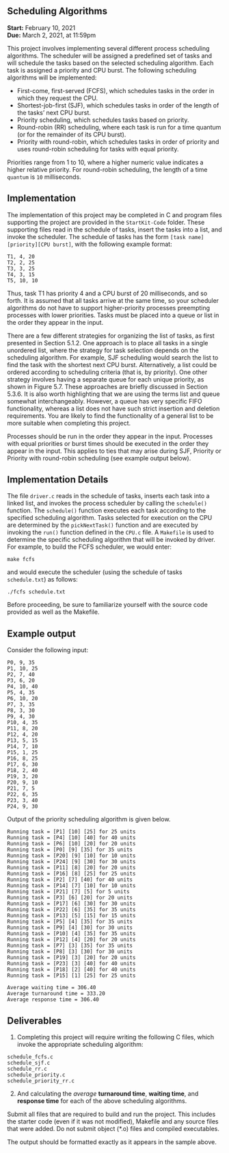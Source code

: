 ## Scheduling Algorithms
**Start:** February 10, 2021    
**Due:** March 2, 2021, at 11:59pm

This project involves implementing several different process scheduling algorithms. 
The scheduler will be assigned a predefined set of tasks and will schedule the tasks based on the selected scheduling 
algorithm. Each task is assigned a priority and CPU burst. The following scheduling algorithms will be implemented:

* First-come, first-served (FCFS), which schedules tasks in the order in which they request the CPU.
* Shortest-job-first (SJF), which schedules tasks in order of the length of the tasks’ next CPU burst.
* Priority scheduling, which schedules tasks based on priority. 
* Round-robin (RR) scheduling, where each task is run for a time quantum (or for the remainder of its CPU burst).
* Priority with round-robin, which schedules tasks in order of priority and uses round-robin scheduling for tasks with equal priority.

Priorities range from 1 to 10, where a higher numeric value indicates a higher relative priority. 
For round-robin scheduling, the length of a time `quantum` is `10` milliseconds.

## Implementation
The implementation of this project may be completed in C and program files supporting the project are 
provided in the `StartKit-Code` folder. These supporting files read in the schedule of tasks, 
insert the tasks into a list, and invoke the scheduler. The schedule of tasks has the form 
`[task name][priority][CPU burst]`, with the following example format:  
    
    T1, 4, 20   
    T2, 2, 25   
    T3, 3, 25   
    T4, 3, 15   
    T5, 10, 10  
    
Thus, task T1 has priority 4 and a CPU burst of 20 milliseconds, and so forth. It is assumed that all tasks arrive at 
the same time, so your scheduler algorithms do not have to support higher-priority processes preempting processes with 
lower priorities. Tasks must be placed into a queue or list in the order they appear in the input.

There are a few different strategies for organizing the list of tasks, as first presented in Section 5.1.2. One approach 
is to place all tasks in a single unordered list, where the strategy for task selection depends on the scheduling
algorithm. For example, SJF scheduling would search the list to find the task with the shortest next CPU burst. 
Alternatively, a list could be ordered according to scheduling criteria (that is, by priority). One other strategy 
involves having a separate queue for each unique priority, as shown in Figure 5.7. These approaches are briefly 
discussed in Section 5.3.6. It is also worth highlighting that we are using the terms list and queue somewhat 
interchangeably. However, a queue has very specific FIFO functionality, whereas a list does not have such strict 
insertion and deletion requirements. You are likely to find the functionality of a general list to be more suitable 
when completing this project.

Processes should be run in the order they appear in the input. Processes with equal priorities or burst times should be 
executed in the order they appear in the input. This applies to ties that may arise during SJF, Priority or Priority 
with round-robin scheduling (see example output below).

## Implementation Details
The file `driver.c` reads in the schedule of tasks, inserts each task into a linked list, and invokes the process 
scheduler by calling the `schedule()` function. The `schedule()` function executes each task according to the specified 
scheduling algorithm. Tasks selected for execution on the CPU are determined by the `pickNextTask()` function and are 
executed by invoking the `run()` function defined in the `CPU.c` file. A `Makefile` is used to determine the specific 
scheduling algorithm that will be invoked by driver. For example, to build the FCFS scheduler, we would enter:
        
    make fcfs  
and would execute the scheduler (using the schedule of tasks `schedule.txt`) as follows:  
    
    ./fcfs schedule.txt 
Before proceeding, be sure to familiarize yourself with the source code provided as well as the Makefile.

## Example output

Consider the following input:

    P0, 9, 35
    P1, 10, 25
    P2, 7, 40
    P3, 6, 20
    P4, 10, 40
    P5, 4, 35
    P6, 10, 20
    P7, 3, 35
    P8, 3, 30
    P9, 4, 30
    P10, 4, 35
    P11, 8, 20
    P12, 4, 20
    P13, 5, 15
    P14, 7, 10
    P15, 1, 25
    P16, 8, 25
    P17, 6, 30
    P18, 2, 40
    P19, 3, 20
    P20, 9, 10
    P21, 7, 5
    P22, 6, 35
    P23, 3, 40
    P24, 9, 30



Output of the priority scheduling algorithm is given below.


    Running task = [P1] [10] [25] for 25 units
    Running task = [P4] [10] [40] for 40 units
    Running task = [P6] [10] [20] for 20 units
    Running task = [P0] [9] [35] for 35 units
    Running task = [P20] [9] [10] for 10 units
    Running task = [P24] [9] [30] for 30 units
    Running task = [P11] [8] [20] for 20 units
    Running task = [P16] [8] [25] for 25 units
    Running task = [P2] [7] [40] for 40 units
    Running task = [P14] [7] [10] for 10 units
    Running task = [P21] [7] [5] for 5 units
    Running task = [P3] [6] [20] for 20 units
    Running task = [P17] [6] [30] for 30 units
    Running task = [P22] [6] [35] for 35 units
    Running task = [P13] [5] [15] for 15 units
    Running task = [P5] [4] [35] for 35 units
    Running task = [P9] [4] [30] for 30 units
    Running task = [P10] [4] [35] for 35 units
    Running task = [P12] [4] [20] for 20 units
    Running task = [P7] [3] [35] for 35 units
    Running task = [P8] [3] [30] for 30 units
    Running task = [P19] [3] [20] for 20 units
    Running task = [P23] [3] [40] for 40 units
    Running task = [P18] [2] [40] for 40 units
    Running task = [P15] [1] [25] for 25 units

    Average waiting time = 306.40
    Average turnaround time = 333.20
    Average response time = 306.40




## Deliverables

1. Completing this project will require writing the following C files, which invoke the appropriate scheduling 
algorithm:
```    
schedule_fcfs.c   
schedule_sjf.c   
schedule_rr.c   
schedule_priority.c     
schedule_priority_rr.c   
``` 
2. And calculating the *average* **turnaround time**, **waiting time**, and **response time** for each of the above
scheduling algorithms.

Submit all files that are required to build and run the project. This includes the starter code (even if it was not modified), 
Makefile and any source files that were added. Do not submit object (*.o) files and compiled executables.

The output should be formatted exactly as it appears in the sample above.
